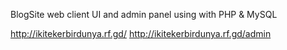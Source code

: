 BlogSite web client UI and admin panel using with PHP & MySQL

http://ikitekerbirdunya.rf.gd/
http://ikitekerbirdunya.rf.gd/admin
